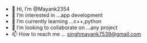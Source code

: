- 👋 Hi, I’m @Mayank2354
- 👀 I’m interested in ...app development
- 🌱 I’m currently learning ...c++,python
- 💞️ I’m looking to collaborate on ...any project
- 📫 How to reach me ... singhmayank7539@gmail.com


<!---
Mayank2354/Mayank2354 is a ✨ special ✨ repository because its `README.md` (this file) appears on your GitHub profile.
You can click the Preview link to take a look at your changes.
--->
